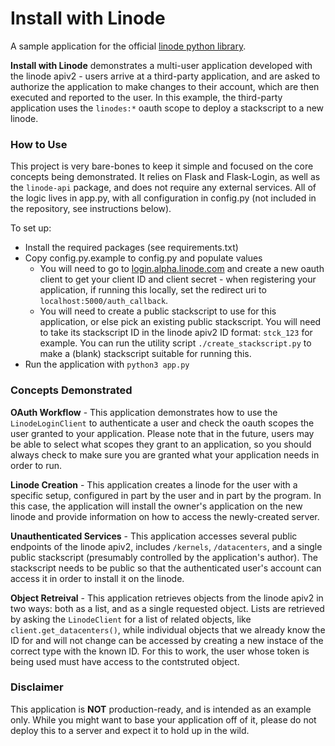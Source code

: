 # Install with Linode

A sample application for the official [linode python library]().

**Install with Linode** demonstrates a multi-user application developed with
the linode apiv2 - users arrive at a third-party application, and are asked
to authorize the application to make changes to their account, which are then
executed and reported to the user.  In this example, the third-party application
uses the `linodes:*` oauth scope to deploy a stackscript to a new linode.

### How to Use

This project is very bare-bones to keep it simple and focused on the core
concepts being demonstrated.  It relies on Flask and Flask-Login, as well
as the `linode-api` package, and does not require any external services. All
of the logic lives in app.py, with all configuration in config.py (not
included in the repository, see instructions below).

To set up:
 * Install the required packages (see requirements.txt)
 * Copy config.py.example to config.py and populate values
   * You will need to go to [login.alpha.linode.com](http://login.alpha.linode.com)
        and create a new oauth client to get your client ID and client secret - when
        registering your application, if running this locally, set the redirect uri
        to `localhost:5000/auth_callback`.
   * You will need to create a public stackscript to use for this application,
        or else pick an existing public stackscript.  You will need to take its
        stackscript ID in the linode apiv2 ID format: `stck_123` for example.
        You can run the utility script `./create_stackscript.py` to make a (blank)
        stackscript suitable for running this.
 * Run the application with `python3 app.py`

### Concepts Demonstrated

**OAuth Workflow** - This application demonstrates how to use the `LinodeLoginClient`
to authenticate a user and check the oauth scopes the user granted to your application.
Please note that in the future, users may be able to select what scopes they grant to
an application, so you should always check to make sure you are granted what your
application needs in order to run.

**Linode Creation** - This application creates a linode for the user with a specific
setup, configured in part by the user and in part by the program.  In this case, the
application will install the owner's application on the new linode and provide information
on how to access the newly-created server.

**Unauthenticated Services** - This application accesses several public endpoints of the
linode apiv2, includes `/kernels`, `/datacenters`, and a single public stackscript
(presumably controlled by the application's author).  The stackscript needs to be public
so that the authenticated user's account can access it in order to install it on the linode.

**Object Retreival** - This application retrieves objects from the linode apiv2 in two ways:
both as a list, and as a single requested object.  Lists are retrieved by asking the
`LinodeClient` for a list of related objects, like `client.get_datacenters()`, while
individual objects that we already know the ID for and will not change can be accessed by
creating a new instace of the correct type with the known ID.  For this to work, the
user whose token is being used must have access to the contstruted object.

### Disclaimer

This application is **NOT** production-ready, and is intended as an example only.  While
you might want to base your application off of it, please do not deploy this to a server
and expect it to hold up in the wild.
